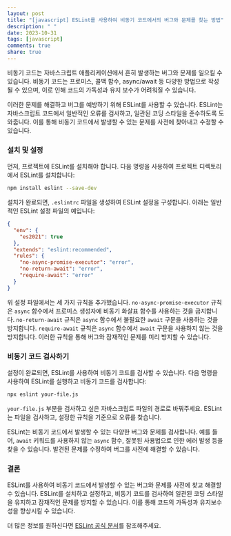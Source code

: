```yaml
---
layout: post
title: "[javascript] ESLint를 사용하여 비동기 코드에서의 버그와 문제를 찾는 방법"
description: " "
date: 2023-10-31
tags: [javascript]
comments: true
share: true
---
```


비동기 코드는 자바스크립트 애플리케이션에서 흔히 발생하는 버그와 문제를 일으킬 수 있습니다. 비동기 코드는 프로미스, 콜백 함수, async/await 등 다양한 방법으로 작성될 수 있으며, 이로 인해 코드의 가독성과 유지 보수가 어려워질 수 있습니다.

이러한 문제를 해결하고 버그를 예방하기 위해 ESLint를 사용할 수 있습니다. ESLint는 자바스크립트 코드에서 일반적인 오류를 검사하고, 일관된 코딩 스타일을 준수하도록 도와줍니다. 이를 통해 비동기 코드에서 발생할 수 있는 문제를 사전에 찾아내고 수정할 수 있습니다.

### 설치 및 설정

먼저, 프로젝트에 ESLint를 설치해야 합니다. 다음 명령을 사용하여 프로젝트 디렉토리에서 ESLint를 설치합니다:

```bash
npm install eslint --save-dev
```

설치가 완료되면, `.eslintrc` 파일을 생성하여 ESLint 설정을 구성합니다. 아래는 일반적인 ESLint 설정 파일의 예입니다:

```json
{
  "env": {
    "es2021": true
  },
  "extends": "eslint:recommended",
  "rules": {
    "no-async-promise-executor": "error",
    "no-return-await": "error",
    "require-await": "error"
  }
}
```

위 설정 파일에서는 세 가지 규칙을 추가했습니다. `no-async-promise-executor` 규칙은 `async` 함수에서 프로미스 생성자에 비동기 화살표 함수를 사용하는 것을 금지합니다. `no-return-await` 규칙은 `async` 함수에서 불필요한 `await` 구문을 사용하는 것을 방지합니다. `require-await` 규칙은 `async` 함수에서 `await` 구문을 사용하지 않는 것을 방지합니다. 이러한 규칙을 통해 버그와 잠재적인 문제를 미리 방지할 수 있습니다.

### 비동기 코드 검사하기

설정이 완료되면, ESLint를 사용하여 비동기 코드를 검사할 수 있습니다. 다음 명령을 사용하여 ESLint를 실행하고 비동기 코드를 검사합니다:

```bash
npx eslint your-file.js
```

`your-file.js` 부분을 검사하고 싶은 자바스크립트 파일의 경로로 바꿔주세요. ESLint는 파일을 검사하고, 설정한 규칙을 기준으로 오류를 찾습니다.

ESLint는 비동기 코드에서 발생할 수 있는 다양한 버그와 문제를 검사합니다. 예를 들어, `await` 키워드를 사용하지 않는 `async` 함수, 잘못된 사용법으로 인한 에러 발생 등을 찾을 수 있습니다. 발견된 문제를 수정하여 버그를 사전에 해결할 수 있습니다.

### 결론

ESLint를 사용하여 비동기 코드에서 발생할 수 있는 버그와 문제를 사전에 찾고 해결할 수 있습니다. ESLint를 설치하고 설정하고, 비동기 코드를 검사하여 일관된 코딩 스타일을 유지하고 잠재적인 문제를 방지할 수 있습니다. 이를 통해 코드의 가독성과 유지보수성을 향상시킬 수 있습니다.

더 많은 정보를 원하신다면 [ESLint 공식 문서](https://eslint.org/docs/user-guide/getting-started)를 참조해주세요.